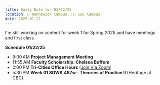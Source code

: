 ```yaml
---
title: Daily Note for 01/22/25
location: 🏫 Kennewick Campus, 🌃🏫 CBC Campus
date: 2025-01-22
---
```

I'm still working on content for week 1 for Spring 2025 and have meetings and first class. 

**Schedule 01/22/25**

- 9:00 AM **Project Management Meeting**
- 11:55 AM **Faculty Scholarship: Chelsea Buffum**
- 2:00 PM **Tri-Cities Office Hours** ([Join Via Zoom]( https://heritage.zoom.us/my/dr.jacob))
- 5:30 PM **Week 01  SOWK 487w - Theories of Practice II** (Heritage at CBC)

